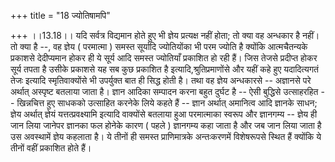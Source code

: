+++
title = "18 ज्योतिषामपि"

+++
।।13.18।। यदि सर्वत्र विद्यमान होते हुए भी ज्ञेय प्रत्यक्ष नहीं होता; तो
क्या वह अन्धकार है नहीं। तो क्या है --, वह ज्ञेय ( परमात्मा ) समस्त
सूर्यादि ज्योतियोंका भी परम ज्योति है क्योंकि आत्मचैतन्यके प्रकाशसे
देदीप्यमान होकर ही ये सूर्य आदि समस्त ज्योतियाँ प्रकाशित हो रही हैं। जिस
तेजसे प्रदीप्त होकर सूर्य तपता है उसीके प्रकाशसे यह सब कुछ प्रकाशित है
इत्यादि,श्रुतिप्रमाणोंसे और यहीं कहे हुए यदादित्यगतं तेजः इत्यादि
स्मृतिवाक्योंसे भी उपर्युक्त बात ही सिद्ध होती है। तथा वह ज्ञेय
अन्धकारसे -- अज्ञानसे परे अर्थात् अस्पृष्ट बतलाया जाता है। ज्ञान आदिका
सम्पादन करना बहुत दुर्घट है -- ऐसी बुद्धिसे उत्साहरहित -- खिन्नचित्त हुए
साधकको उत्साहित करनेके लिये कहते हैं -- ज्ञान अर्थात् अमानित्व आदि
ज्ञानके साधन; ज्ञेय अर्थात् ज्ञेयं यत्तत्प्रवक्ष्यामि इत्यादि वाक्योंसे
बतलाया हुआ परमात्माका स्वरूप और ज्ञानगम्य -- ज्ञेय ही जान लिया जानेपर
ज्ञानका फल होनेके कारण ( पहले ) ज्ञानगम्य कहा जाता है और जब जान लिया
जाता है उस अवस्थामें ज्ञेय कहलाता है। ये तीनों ही समस्त प्राणिमात्रके
अन्तःकरणमें विशेषरूपसे स्थित हैं क्योंकि ये तीनों वहीं प्रकाशित होते
हैं।
